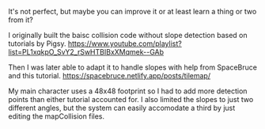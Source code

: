 It's not perfect, but maybe you can improve it or at least learn a thing or two from it?

I originally built the baisc collision code without slope detection based on tutorials by Pigsy. 
https://www.youtube.com/playlist?list=PL1xqkpO_SvY2_rSwHTBIBxXMqmek--GAb

Then I was later able to adapt it to handle slopes with help from SpaceBruce and this tutorial.
https://spacebruce.netlify.app/posts/tilemap/

My main character uses a 48x48 footprint so I had to add more detection points than either tutorial accounted for. I also limited the slopes to just two different angles, but the system can easily accomodate a third by just editing the mapCollision files.
